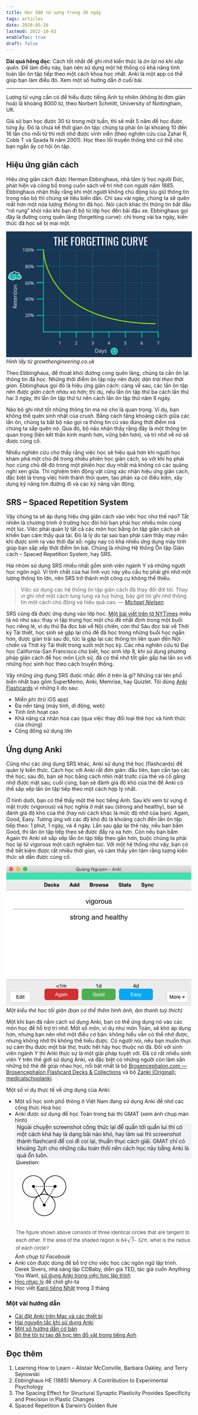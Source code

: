 ```yaml
---
title: Học 500 từ vựng trong 30 ngày
tags: articles
date: 2020-05-26
lastmod: 2022-10-03
enableToc: true
draft: false
---
```


**Dài quá hổng đọc**: Cách tốt nhất để ghi nhớ kiến thức là _ôn lại nó khi sắp quên_. Để làm điều này, bạn nên sử dụng một hệ thống có khả năng tính toán lần ôn tập tiếp theo một cách khoa học nhất. Anki là một app có thể giúp bạn làm điều đó. Xem một số hướng dẫn ở cuối bài.

---

Lượng từ vựng cần có để hiểu được tiếng Anh tự nhiên (không bị đơn giản hoá) là khoảng 8000 từ, theo Norbert Schmitt, University of Nottingham, UK.

Giả sử bạn học được 30 từ trong một tuần, thì sẽ mất 5 năm để học được từng ấy. Đó là chưa kể thời gian ôn tập: chúng ta phải ôn lại khoảng 10 đến 16 lần cho mỗi từ thì mới nhớ được vĩnh viễn (theo nghiên cứu của Zahar R, Cobb T và Spada N năm 2001). Học theo lối truyền thống khó có thể cho bạn ngần ấy cơ hội ôn tập.

## Hiệu ứng giãn cách

Hiệu ứng giãn cách được Herman Ebbinghaus, nhà tâm lý học người Đức, phát hiện và công bố trong cuốn sách về trí nhớ con người năm 1885. Ebbinghaus nhận thấy rằng khi một người không chủ động lưu giữ thông tin trong não bộ thì chúng sẽ tiêu biến dần. Chỉ sau vài ngày, chúng ta sẽ quên mất hơn một nửa lượng thông tin đã học. Nói cách khác thì thông tin bắt đầu “rơi rụng” khỏi não khi bạn đi bộ từ lớp học đến bãi đậu xe. Ebbinghaus gọi đây là đường cong quên lãng (forgetting curve): chỉ trong vài ba ngày, kiến thức đã học sẽ bị mai một.

![](/images/the-forgetting-curve.png)_Hình lấy từ growthengineering.co.uk_

Theo Ebbinghaus, để thoát khỏi đường cong quên lãng, chúng ta cần ôn lại thông tin đã học. Những thời điểm ôn tập này nên được _dàn trải theo thời gian_. Ebbinghaus gọi đó là hiệu ứng giãn cách: càng về sau, các lần ôn tập nên được _giãn cách nhau xa hơn_; thí dụ, nếu lần ôn tập thứ ba cách lần thứ hai 3 ngày, thì lần ôn tập thứ tư nên cách lần ôn tập thứ năm 6 ngày.

Não bộ ghi nhớ tốt những thông tin mà nó cho là quan trọng. Ví dụ, bạn không thể quên sinh nhật của _crush_. Bằng cách tăng khoảng cách giữa các lần ôn, chúng ta bắt bộ não gọi ra thông tin cũ vào đúng thời điểm mà chúng ta sắp quên nó. Qua đó, bộ não nhận thấy rằng đây là một thông tin quan trọng (liên kết thần kinh mạnh hơn, vững bền hơn), và trí nhớ về nó sẽ được củng cố.

Nhiều nghiên cứu cho thấy rằng việc học sẽ hiệu quả hơn khi người học khám phá một chủ đề trong nhiều phiên học giãn cách, so với khi họ phải học cùng chủ đề đó trong một phiên học duy nhất mà không có các quãng nghỉ xen giữa. Thí nghiệm trên động vật cũng xác nhận hiệu ứng giãn cách, đặc biệt là trong việc hình thành thói quen, tạo phản xạ có điều kiện, xây dựng kỹ năng tìm đường đi và các kỹ năng vận động.

## SRS – Spaced Repetition System

Vậy chúng ta sẽ áp dụng hiệu ứng giãn cách vào việc học như thế nào? Tất nhiên là chương trình ở trường học đòi hỏi bạn phải học nhiều môn cùng một lúc. Việc phải quản lý tất cả các môn học bằng ôn tập giãn cách sẽ khiến bạn cảm thấy quá tải. Đó là lý do tại sao bạn phải cảm thấy may mắn khi được sinh ra vào thời đại số: ngày nay có khá nhiều ứng dụng máy tính giúp bạn sắp xếp thời điểm ôn bài. Chúng là những Hệ thống Ôn tập Giãn cách – Spaced Repetition System, hay SRS.

Hai nhóm sử dụng SRS nhiều nhất gồm sinh viên ngành Y và những người học ngôn ngữ. Vì tính chất của hai lĩnh vực này yêu cầu họ phải ghi nhớ một lượng thông tin lớn, nên SRS trở thành một công cụ không thể thiếu.

> Việc sử dụng các hệ thống ôn tập giãn cách đã thay đổi đời tôi. Thay vì ghi nhớ một cách lung tung và tuỳ hứng, bây giờ tôi ghi nhớ thông tin một cách chủ động và hiệu quả cao.
> — <cite>[Michael Nielsen](http://augmentingcognition.com/ltm.html)</cite>

SRS cũng đã được ứng dụng vào lớp học. [Một bài viết trên tờ NYTimes](https://www.nytimes.com/2011/09/11/opinion/sunday/quality-homework-a-smart-idea.html) miêu tả nó như sau: thay vì tập trung học một chủ đề nhất định trong một buổi học riêng lẻ, ví dụ thứ Ba đọc bài về Nội chiến, còn thứ Sáu đọc bài về Thời kỳ Tái thiết, học sinh sẽ gặp lại chủ đề đã học trong những buổi học ngắn hơn, được giàn trải sau đó, tức là gặp lại các thông tin liên quan đến Nội chiến và Thời kỳ Tái thiết trong suốt một học kỳ. Các nhà nghiên cứu từ Đại học California-San Francisco cho biết, học sinh lớp 8, khi sử dụng phương pháp giãn cách để học môn Lịch sử, đã có thể nhớ tốt gần gấp hai lần so với những học sinh học theo cách truyền thống.

Vậy những ứng dụng SRS được nhắc đến ở trên là gì? Những cái tên phổ biến nhất bao gồm SuperMemo, Anki, Memrise, hay Quizlet. Tôi dùng [Anki Flashcards](https://apps.ankiweb.net/) vì những lí do sau:

- Miễn phí (trừ iOS app)
- Đa nền tảng (máy tính, di động, web)
- Tính linh hoạt cao
- Khả năng cá nhân hoá cao (qua việc thay đổi loại thẻ học và hình thức của chúng)
- Cộng đồng sử dụng lớn

## Ứng dụng Anki

Cũng như các ứng dụng SRS khác, Anki sử dụng thẻ học (flashcards) để quản lý kiến thức. Cách học với Anki rất đơn giản: đầu tiên, bạn cần tạo các thẻ học; sau đó, bạn sẽ học bằng cách nhìn mặt trước của thẻ và cố gắng nhớ được mặt sau; cuối cùng, bạn sẽ đánh giá độ khó của thẻ để Anki có thể sắp xếp lần ôn tập tiếp theo một cách hợp lý nhất.

Ở hình dưới, bạn có thể thấy một thẻ học tiếng Anh. Sau khi xem từ vựng ở mặt trước (vigorous) và học nghĩa ở mặt sau (strong and healthy), bạn sẽ đánh giá độ khó của thẻ (hay nói cách khác là mức độ nhớ của bạn): Again, Good, Easy. Tương ứng với các độ khó đó là khoảng cách đến lần ôn tập tiếp theo: 1 phút, 1 ngày, và 4 ngày. Lần sau gặp lại thẻ này, nếu bạn bấm Good, thì lần ôn tập tiếp theo sẽ được đẩy ra xa hơn. Còn nếu bạn bấm Again thì Anki sẽ sắp xếp lần ôn tập tiếp theo gần hơn, buộc chúng ta phải học lại từ vigorous một cách nghiêm túc. Với một hệ thống như vậy, bạn có thể tiết kiệm được rất nhiều thời gian, và cảm thấy yên tâm rằng lượng kiến thức sẽ dần được củng cố.

![](/images/anki-scrshot.png)_Một kiểu thẻ học tối giản (bạn có thể thêm hình ảnh, âm thanh tuỳ thích)_

Một khi bạn đã nắm cách sử dụng Anki, bạn có thể ứng dụng nó vào các môn học để hỗ trợ trí nhớ. Một số môn, ví dụ như môn Toán, sẽ khó áp dụng hơn, nhưng bạn nên nhớ một điều cơ bản: không hiểu vẫn có thể nhớ được, nhưng không nhớ thì không thể hiểu được. Có người nói, nếu bạn muốn thực sự cảm thụ được một bài thơ, trước hết hãy học thuộc nó đã. Đối với sinh viên ngành Y thì Anki thực sự là một giải pháp tuyệt vời. Đã có rất nhiều sinh viên Y trên thế giới sử dụng Anki, và đặc biệt có những người còn làm sẵn những bộ thẻ để giúp nhau học, nổi bật nhất là bộ [Brosencephalon.com — Brosencephalon Flashcard Decks & Collections](https://www.brosencephalon.com/flashcards) và bộ [Zanki (Original): medicalschoolanki](https://www.reddit.com/r/medicalschoolanki/comments/6cx6be/zanki_original/).

Một số ví dụ thực tế về ứng dụng của Anki:

- Một số học sinh phổ thông ở Việt Nam đang sử dụng Anki để nhớ các công thức Hoá học
- Anki được sử dụng để học Toán trong bài thi GMAT (xem ảnh chụp màn hình)
  ![](/images/anki-gmat.png)_Ảnh chụp từ Facebook_
- Anki còn được dùng để bổ trợ cho việc học các ngôn ngữ lập trình. Derek Sivers, nhà sáng lập CDBaby, diễn giả TED, tác giả cuốn Anything You Want, [sử dụng Anki trong việc học lập trình](https://sivers.org/srs)
- [Học nhạc lý](https://fretboardanatomy.com/anki/) để chơi ghi-ta
- Học viết [Kanji tiếng Nhật](https://www.fluentin3months.com/2k-kanji/) trong 3 tháng

### Một vài hướng dẫn

- [Cài đặt Anki trên Mac và các thiết bị](https://www.youtube.com/watch?v=QdbRvjhCFog)
- [Hai nguyên tắc khi sử dụng Anki](https://www.youtube.com/watch?v=dbrQn1ye_Ik)
- [Một số hướng dẫn cơ bản](https://www.youtube.com/watch?v=qW2SQDOhmTU)
- [Bộ thẻ tôi tự tạo để học tên đồ vật trong tiếng Anh](https://www.dropbox.com/s/lx0oyi6xch64fiw/The%20Names%20of%20Things.apkg?dl=0)

## Đọc thêm

1. Learning How to Learn – Alistair McConville, Barbara Oakley, and Terry Sejnowski
2. Ebbinghaus HE (1885) Memory: A Contribution to Experimental Psychology
3. The Spacing Effect for Structural Synaptic Plasticity Provides Specificity and Precision in Plastic Changes
4. Spaced Repetition & Darwin’s Golden Rule
